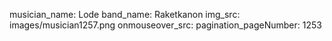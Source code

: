 musician_name: Lode
band_name: Raketkanon
img_src: images/musician1257.png
onmouseover_src: 
pagination_pageNumber: 1253